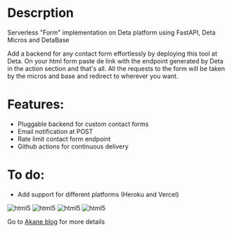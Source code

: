 # Descrption
Serverless "Form" implementation on Deta platform using FastAPI, Deta Micros and DetaBase

Add a backend for any contact form effortlessly by deploying this tool at Deta. On your html form paste de link with the endpoint generated by Deta in the action section and that's all. All the requests to the form will be taken by the micros and base and redirect to wherever you want.

# Features:

* Pluggable backend for custom contact forms
* Email notification at POST
* Rate limit contact form endpoint 
* Github actions for continuous delivery

# To do:

* Add support for different platforms (Heroku and Vercel)
 

<img src="https://cdn.jsdelivr.net/gh/cgmark101/CDN-stuff@main/dist/img/form-back.webp" alt="html5" style="max-width:100%">

<img src="https://cdn.jsdelivr.net/gh/cgmark101/CDN-stuff@main/dist/img/form-html3.webp" alt="html5" style="max-width:100%;">

<img src="https://cdn.jsdelivr.net/gh/cgmark101/CDN-stuff@main/dist/img/frame-form.webp" alt="html5"  style="max-width:100%;">

<img src="https://cdn.jsdelivr.net/gh/cgmark101/CDN-stuff@main/dist/img/deta-akane-contact.webp" alt="html5" style="max-width:100%;">

Go to [Akane blog](https://akane.ga/articles/email-post/) for more details

